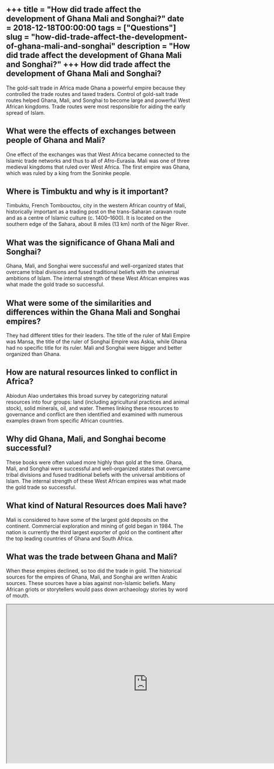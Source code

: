 +++
title = "How did trade affect the development of Ghana Mali and Songhai?"
date = 2018-12-18T00:00:00
tags = ["Questions"]
slug = "how-did-trade-affect-the-development-of-ghana-mali-and-songhai"
description = "How did trade affect the development of Ghana Mali and Songhai?"
+++
How did trade affect the development of Ghana Mali and Songhai?
---------------------------------------------------------------

The gold-salt trade in Africa made Ghana a powerful empire because they controlled the trade routes and taxed traders. Control of gold-salt trade routes helped Ghana, Mali, and Songhai to become large and powerful West African kingdoms. Trade routes were most responsible for aiding the early spread of Islam.

What were the effects of exchanges between people of Ghana and Mali?
--------------------------------------------------------------------

One effect of the exchanges was that West Africa became connected to the Islamic trade networks and thus to all of Afro-Eurasia. Mali was one of three medieval kingdoms that ruled over West Africa. The first empire was Ghana, which was ruled by a king from the Soninke people.

Where is Timbuktu and why is it important?
------------------------------------------

Timbuktu, French Tombouctou, city in the western African country of Mali, historically important as a trading post on the trans-Saharan caravan route and as a centre of Islamic culture (c. 1400–1600). It is located on the southern edge of the Sahara, about 8 miles (13 km) north of the Niger River.

What was the significance of Ghana Mali and Songhai?
----------------------------------------------------

Ghana, Mali, and Songhai were successful and well-organized states that overcame tribal divisions and fused traditional beliefs with the universal ambitions of Islam. The internal strength of these West African empires was what made the gold trade so successful.

What were some of the similarities and differences within the Ghana Mali and Songhai empires?
---------------------------------------------------------------------------------------------

They had different titles for their leaders. The title of the ruler of Mali Empire was Mansa, the title of the ruler of Songhai Empire was Askia, while Ghana had no specific title for its ruler. Mali and Songhai were bigger and better organized than Ghana.

How are natural resources linked to conflict in Africa?
-------------------------------------------------------

Abiodun Alao undertakes this broad survey by categorizing natural resources into four groups: land (including agricultural practices and animal stock), solid minerals, oil, and water. Themes linking these resources to governance and conflict are then identified and examined with numerous examples drawn from specific African countries.

Why did Ghana, Mali, and Songhai become successful?
---------------------------------------------------

These books were often valued more highly than gold at the time. Ghana, Mali, and Songhai were successful and well-organized states that overcame tribal divisions and fused traditional beliefs with the universal ambitions of Islam. The internal strength of these West African empires was what made the gold trade so successful.

What kind of Natural Resources does Mali have?
----------------------------------------------

Mali is considered to have some of the largest gold deposits on the continent. Commercial exploration and mining of gold began in 1984. The nation is currently the third largest exporter of gold on the continent after the top leading countries of Ghana and South Africa.

What was the trade between Ghana and Mali?
------------------------------------------

When these empires declined, so too did the trade in gold. The historical sources for the empires of Ghana, Mali, and Songhai are written Arabic sources. These sources have a bias against non-Islamic beliefs. Many African griots or storytellers would pass down archaeology stories by word of mouth.

<iframe allow="accelerometer; autoplay; clipboard-write; encrypted-media; gyroscope; picture-in-picture" allowfullscreen="" class="__youtube_prefs__  epyt-is-override  no-lazyload" data-no-lazy="1" data-origheight="433" data-origwidth="770" data-skipgform_ajax_framebjll="" height="433" id="_ytid_11829" loading="lazy" src="https://www.youtube.com/embed/cK2l-yhj5-o?enablejsapi=1&autoplay=0&cc_load_policy=0&cc_lang_pref=&iv_load_policy=1&loop=0&modestbranding=0&rel=1&fs=1&playsinline=0&autohide=2&theme=dark&color=red&controls=1&" title="YouTube player" width="770"></iframe>